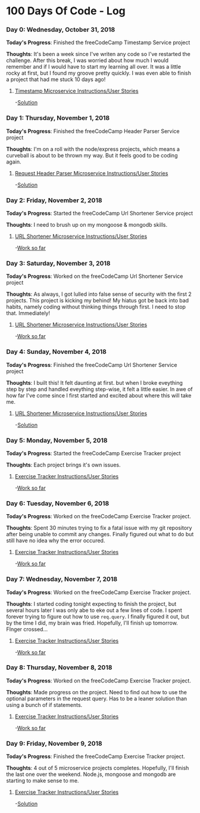 # 100 Days Of Code - Log

### Day 0: Wednesday, October 31, 2018

**Today's Progress**: Finished the freeCodeCamp Timestamp Service project

**Thoughts**: It's been a week since I've writen any code so I've restarted the challenge. After this break, I was worried about how much I would remember and if I would have to start my learning all over. It was a little rocky at first, but I found my groove pretty quickly. I was even able to finish a project that had me stuck 10 days ago!

1. [Timestamp Microservice Instructions/User Stories](https://learn.freecodecamp.org/apis-and-microservices/apis-and-microservices-projects/timestamp-microservice)

   -[Solution](https://wave-factory.glitch.me/)

### Day 1: Thursday, November 1, 2018

**Today's Progress**: Finished the freeCodeCamp Header Parser Service project

**Thoughts**: I'm on a roll with the node/express projects, which means a curveball is about to be thrown my way. But it feels good to be coding again.

1. [Request Header Parser Microservice Instructions/User Stories](https://learn.freecodecamp.org/apis-and-microservices/apis-and-microservices-projects/request-header-parser-microservice)

   -[Solution](https://broken-door.glitch.me/)

### Day 2: Friday, November 2, 2018

**Today's Progress**: Started the freeCodeCamp Url Shortener Service project

**Thoughts**: I need to brush up on my mongoose & mongodb skills.

1. [URL Shortener Microservice Instructions/User Stories](https://learn.freecodecamp.org/apis-and-microservices/apis-and-microservices-projects/url-shortener-microservice)

   -[Work so far](https://github.com/jefferylgraham/project-url-shortener)

### Day 3: Saturday, November 3, 2018

**Today's Progress**: Worked on the freeCodeCamp Url Shortener Service project

**Thoughts**: As always, I got lulled into false sense of security with the first 2 projects. This project is kicking my behind! My hiatus got be back into bad habits, namely coding without thinking things through first. I need to stop that. Immediately!

1. [URL Shortener Microservice Instructions/User Stories](https://learn.freecodecamp.org/apis-and-microservices/apis-and-microservices-projects/url-shortener-microservice)

   -[Work so far](https://github.com/jefferylgraham/project-url-shortener)

### Day 4: Sunday, November 4, 2018

**Today's Progress**: Finished the freeCodeCamp Url Shortener Service project

**Thoughts**: I built this! It felt daunting at first. but when I broke eveything step by step and handled eveything step-wise, it felt a little easier. In awe of how far I've come since I first started and excited about where this will take me.

1. [URL Shortener Microservice Instructions/User Stories](https://learn.freecodecamp.org/apis-and-microservices/apis-and-microservices-projects/url-shortener-microservice)

   -[Solution](https://ivory-grade.glitch.me/)

### Day 5: Monday, November 5, 2018

**Today's Progress**: Started the freeCodeCamp Exercise Tracker project

**Thoughts**: Each project brings it's own issues.

1. [Exercise Tracker Instructions/User Stories](https://learn.freecodecamp.org/apis-and-microservices/apis-and-microservices-projects/exercise-tracker)

   -[Work so far](https://github.com/jefferylgraham/project-exercise-tracker)

### Day 6: Tuesday, November 6, 2018

**Today's Progress**: Worked on the freeCodeCamp Exercise Tracker project.

**Thoughts**: Spent 30 minutes trying to fix a fatal issue with my git repository after being unable to commit any changes. Finally figured out what to do but still have no idea why the error occured.

1. [Exercise Tracker Instructions/User Stories](https://learn.freecodecamp.org/apis-and-microservices/apis-and-microservices-projects/exercise-tracker)

   -[Work so far](https://github.com/jefferylgraham/project-exercise-tracker)

### Day 7: Wednesday, November 7, 2018

**Today's Progress**: Worked on the freeCodeCamp Exercise Tracker project.

**Thoughts**: I started coding tonight expecting to finish the project, but several hours later I was only abe to eke out a few lines of code. I spent forever trying to figure out how to use `req.query`. I finally figured it out, but by the time I did, my brain was fried. Hopefully, I'll finish up tomorrow. FInger crossed...

1. [Exercise Tracker Instructions/User Stories](https://learn.freecodecamp.org/apis-and-microservices/apis-and-microservices-projects/exercise-tracker)

   -[Work so far](https://github.com/jefferylgraham/project-exercise-tracker)

### Day 8: Thursday, November 8, 2018

**Today's Progress**: Worked on the freeCodeCamp Exercise Tracker project.

**Thoughts**: Made progress on the project. Need to find out how to use the optional parameters in the request query. Has to be a leaner solution than using a bunch of if statements.

1. [Exercise Tracker Instructions/User Stories](https://learn.freecodecamp.org/apis-and-microservices/apis-and-microservices-projects/exercise-tracker)

   -[Work so far](https://github.com/jefferylgraham/project-exercise-tracker)

### Day 9: Friday, November 9, 2018

**Today's Progress**: Finished the freeCodeCamp Exercise Tracker project.

**Thoughts**: 4 out of 5 microservice projects completes. Hopefully, I'll finish the last one over the weekend. Node.js, mongoose and mongodb are starting to make sense to me.

1. [Exercise Tracker Instructions/User Stories](https://learn.freecodecamp.org/apis-and-microservices/apis-and-microservices-projects/exercise-tracker)

   -[Solution](https://ribbon-beer.glitch.me/)
